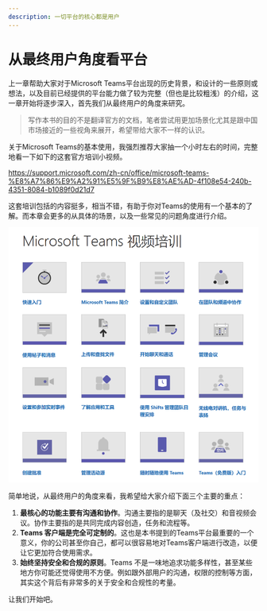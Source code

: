 ```yaml
---
description: 一切平台的核心都是用户
---
```


# 从最终用户角度看平台

上一章帮助大家对于Microsoft Teams平台出现的历史背景，和设计的一些原则或想法，以及目前已经提供的平台能力做了较为完整（但也是比较粗浅）的介绍，这一章开始将逐步深入，首先我们从最终用户的角度来研究。

> 写作本书的目的不是翻译官方的文档，笔者尝试用更加场景化尤其是跟中国市场接近的一些视角来展开，希望带给大家不一样的认识。

关于Microsoft Teams的基本使用，我强烈推荐大家抽一个小时左右的时间，完整地看一下如下的这套官方培训小视频。

<https://support.microsoft.com/zh-cn/office/microsoft-teams-%E8%A7%86%E9%A2%91%E5%9F%B9%E8%AE%AD-4f108e54-240b-4351-8084-b1089f0d21d7>

这套培训包括的内容挺多，相当不错，有助于你对Teams的使用有一个基本的了解。而本章会更多的从具体的场景，以及一些常见的问题角度进行介绍。

![](<../.gitbook/assets/图片 53.png>)

简单地说，从最终用户的角度来看，我希望给大家介绍下面三个主要的重点：

1. **最核心的功能主要有沟通和协作**。沟通主要指的是聊天（及社交）和音视频会议。协作主要指的是共同完成内容创造，任务和流程等。
2. **Teams 客户端是完全可定制的**。这也是本书提到的Teams平台最重要的一个意义，你的公司甚至你自己，都可以很容易地对Teams客户端进行改造，以便让它更加符合使用需求。
3. **始终坚持安全和合规的原则**。Teams 不是一味地追求功能多样性，甚至某些地方你可能还觉得使用不方便。例如跟外部用户的沟通，权限的控制等方面，其实这个背后有非常多的关于安全和合规性的考量。

让我们开始吧。
